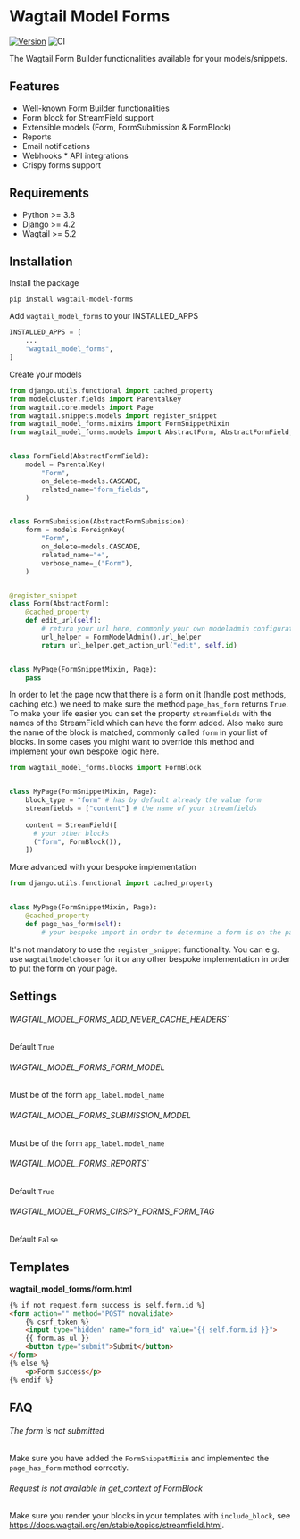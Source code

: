 # Wagtail Model Forms

[![Version](https://img.shields.io/pypi/v/wagtail-model-forms.svg?style=flat)](https://pypi.python.org/pypi/wagtail-model-forms/)
![CI](https://github.com/vicktornl/wagtail-model-forms/actions/workflows/ci.yml/badge.svg)

The Wagtail Form Builder functionalities available for your models/snippets.

## Features

* Well-known Form Builder functionalities
* Form block for StreamField support
* Extensible models (Form, FormSubmission & FormBlock)
* Reports
* Email notifications
* Webhooks * API integrations
* Crispy forms support

## Requirements

- Python >= 3.8
- Django >= 4.2
- Wagtail >= 5.2

## Installation

Install the package

```
pip install wagtail-model-forms
```

Add `wagtail_model_forms` to your INSTALLED_APPS

```python
INSTALLED_APPS = [
    ...
    "wagtail_model_forms",
]
```

Create your models

```python
from django.utils.functional import cached_property
from modelcluster.fields import ParentalKey
from wagtail.core.models import Page
from wagtail.snippets.models import register_snippet
from wagtail_model_forms.mixins import FormSnippetMixin
from wagtail_model_forms.models import AbstractForm, AbstractFormField, AbstractFormSubmission


class FormField(AbstractFormField):
    model = ParentalKey(
        "Form",
        on_delete=models.CASCADE,
        related_name="form_fields",
    )


class FormSubmission(AbstractFormSubmission):
    form = models.ForeignKey(
        "Form",
        on_delete=models.CASCADE,
        related_name="+",
        verbose_name=_("Form"),
    )


@register_snippet
class Form(AbstractForm):
    @cached_property
    def edit_url(self):
        # return your url here, commonly your own modeladmin configuration
        url_helper = FormModelAdmin().url_helper
        return url_helper.get_action_url("edit", self.id)


class MyPage(FormSnippetMixin, Page):
    pass
```

In order to let the page now that there is a form on it (handle post methods, caching etc.) we need to make sure the method `page_has_form` returns `True`. To make your life easier you can set the property `streamfields` with the names of the StreamField which can have the form added. Also make sure the name of the block is matched, commonly called `form` in your list of blocks. In some cases you might want to override this method and implement your own bespoke logic here.

```python
from wagtail_model_forms.blocks import FormBlock


class MyPage(FormSnippetMixin, Page):
    block_type = "form" # has by default already the value form
    streamfields = ["content"] # the name of your streamfields
    
    content = StreamField([
      # your other blocks
      ("form", FormBlock()),
    ])
```

More advanced with your bespoke implementation

```python
from django.utils.functional import cached_property


class MyPage(FormSnippetMixin, Page):
    @cached_property
    def page_has_form(self):
        # your bespoke import in order to determine a form is on the page
```

It's not mandatory to use the `register_snippet` functionality. You can e.g. use `wagtailmodelchooser` for it or any other bespoke implementation in order to put the form on your page.

## Settings

###### WAGTAIL_MODEL_FORMS_ADD_NEVER_CACHE_HEADERS`

Default `True`

######  WAGTAIL_MODEL_FORMS_FORM_MODEL

Must be of the form `app_label.model_name`

###### WAGTAIL_MODEL_FORMS_SUBMISSION_MODEL

Must be of the form `app_label.model_name`

###### WAGTAIL_MODEL_FORMS_REPORTS`

Default `True`

###### WAGTAIL_MODEL_FORMS_CIRSPY_FORMS_FORM_TAG

Default `False`

## Templates

**wagtail_model_forms/form.html**

```html
{% if not request.form_success is self.form.id %}
<form action="" method="POST" novalidate>
    {% csrf_token %}
    <input type="hidden" name="form_id" value="{{ self.form.id }}">
    {{ form.as_ul }}
    <button type="submit">Submit</button>
</form>
{% else %}
    <p>Form success</p>
{% endif %}
```

## FAQ

###### The form is not submitted

Make sure you have added the `FormSnippetMixin` and implemented the `page_has_form` method correctly.

###### Request is not available in get_context of FormBlock

Make sure you render your blocks in your templates with `include_block`, see <https://docs.wagtail.org/en/stable/topics/streamfield.html>.
